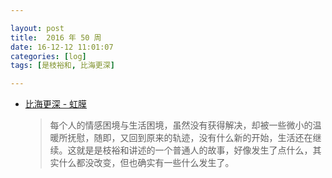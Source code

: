 ```yaml
---

layout: post
title:  2016 年 50 周
date: 16-12-12 11:01:07
categories: [log]
tags: [是枝裕和, 比海更深]

---
```


- [比海更深 - 虹膜](http://mp.weixin.qq.com/s?__biz=MzA3NzA1ODQzNA%3D%3D&idx=1&mid=2659206972&scene=0&sn=e8b5ad55a1ea5ea9c34fe74fbea4d3f6)

	> 每个人的情感困境与生活困境，虽然没有获得解决，却被一些微小的温暖所抚慰，随即，又回到原来的轨迹，没有什么新的开始，生活还在继续。这就是是枝裕和讲述的一个普通人的故事，好像发生了点什么，其实什么都没改变，但也确实有一些什么发生了。
